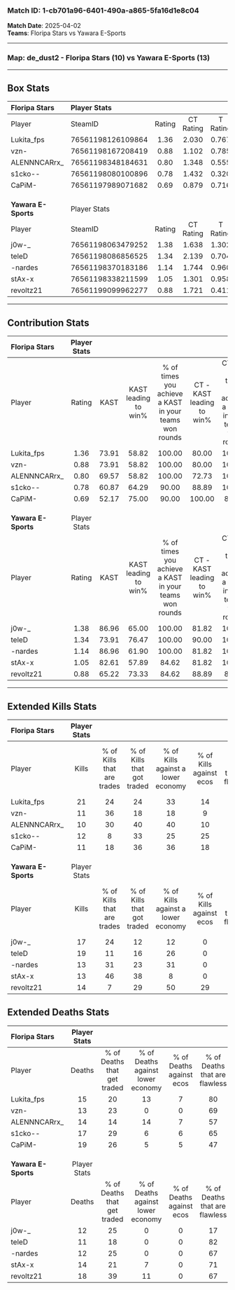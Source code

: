 ### Match ID: 1-cb701a96-6401-490a-a865-5fa16d1e8c04  
**Match Date**: 2025-04-02  
**Teams**: Floripa Stars vs Yawara E-Sports  

---  

### **Map**: de_dust2 - Floripa Stars (10) vs Yawara E-Sports (13)  
---  

## Box Stats  

| **Floripa Stars**   | Player Stats      |        |           |          |       |      |       |         |        |      |     |
| :- | :- | :-: | :-: | :-: | :-: | :-: | :-: | :-: | :-: | :-: | :-: |
| Player              | SteamID           | Rating | CT Rating | T Rating | KAST  | ADR  | Kills | Assists | Deaths | K/D  | HS% |
| Lukita_fps          | 76561198126109864 |  1.36  |   2.030   |  0.767   | 73.91 | 89.9 |  21   |    6    |   15   | 1.40 | 57  |
| vzn-                | 76561198167208419 |  0.88  |   1.102   |  0.785   | 73.91 | 47.1 |  11   |    4    |   13   | 0.85 | 27  |
| ALENNNCARrx_        | 76561198348184631 |  0.80  |   1.348   |  0.555   | 69.57 | 50.4 |  10   |    5    |   14   | 0.71 | 50  |
| s1cko--             | 76561198080100896 |  0.78  |   1.432   |  0.320   | 60.87 | 62.4 |  12   |    5    |   17   | 0.71 | 58  |
| CaPiM-              | 76561197989071682 |  0.69  |   0.879   |  0.716   | 52.17 | 74.8 |  11   |    7    |   19   | 0.58 | 45  |
|                     |                   |        |           |          |       |      |       |         |        |      |     |
|                     |                   |        |           |          |       |      |       |         |        |      |     |
|                     |                   |        |           |          |       |      |       |         |        |      |     |
| **Yawara E-Sports** | Player Stats      |        |           |          |       |      |       |         |        |      |     |
| Player              | SteamID           | Rating | CT Rating | T Rating | KAST  | ADR  | Kills | Assists | Deaths | K/D  | HS% |
| j0w-_               | 76561198063479252 |  1.38  |   1.638   |  1.302   | 86.96 | 89.5 |  17   |    9    |   12   | 1.42 | 58  |
| teleD               | 76561198086856525 |  1.34  |   2.139   |  0.704   | 73.91 | 81.9 |  19   |    5    |   11   | 1.73 | 68  |
| -nardes             | 76561198370183186 |  1.14  |   1.744   |  0.960   | 86.96 | 67.1 |  13   |    5    |   12   | 1.08 | 30  |
| stAx-x              | 76561198338211599 |  1.05  |   1.301   |  0.958   | 82.61 | 60.6 |  13   |    7    |   14   | 0.93 | 53  |
| revoltz21           | 76561199099962277 |  0.88  |   1.721   |  0.411   | 65.22 | 64.7 |  14   |    5    |   18   | 0.78 | 21  |
---  

## Contribution Stats  

| **Floripa Stars**   | Player Stats |       |                      |                                                        |                           |                                                             |                          |                                                            |
| :- | :-: | :-: | :-: | :-: | :-: | :-: | :-: | :-: |
| Player              |    Rating    | KAST  | KAST leading to win% | % of times you achieve a KAST in your teams won rounds | CT - KAST leading to win% | CT - % of times you achieve a KAST in your teams won rounds | T - KAST leading to win% | T - % of times you achieve a KAST in your teams won rounds |
| Lukita_fps          |     1.36     | 73.91 |        58.82         |                         100.00                         |           80.00           |                           100.00                            |          28.57           |                           100.00                           |
| vzn-                |     0.88     | 73.91 |        58.82         |                         100.00                         |           80.00           |                           100.00                            |          28.57           |                           100.00                           |
| ALENNNCARrx_        |     0.80     | 69.57 |        58.82         |                         100.00                         |           72.73           |                           100.00                            |          33.33           |                           100.00                           |
| s1cko--             |     0.78     | 60.87 |        64.29         |                         90.00                          |           88.89           |                           100.00                            |          20.00           |                           50.00                            |
| CaPiM-              |     0.69     | 52.17 |        75.00         |                         90.00                          |          100.00           |                            87.50                            |          40.00           |                           100.00                           |
|                     |              |       |                      |                                                        |                           |                                                             |                          |                                                            |
|                     |              |       |                      |                                                        |                           |                                                             |                          |                                                            |
|                     |              |       |                      |                                                        |                           |                                                             |                          |                                                            |
| **Yawara E-Sports** | Player Stats |       |                      |                                                        |                           |                                                             |                          |                                                            |
| Player              |    Rating    | KAST  | KAST leading to win% | % of times you achieve a KAST in your teams won rounds | CT - KAST leading to win% | CT - % of times you achieve a KAST in your teams won rounds | T - KAST leading to win% | T - % of times you achieve a KAST in your teams won rounds |
| j0w-_               |     1.38     | 86.96 |        65.00         |                         100.00                         |           81.82           |                           100.00                            |          44.44           |                           100.00                           |
| teleD               |     1.34     | 73.91 |        76.47         |                         100.00                         |           90.00           |                           100.00                            |          57.14           |                           100.00                           |
| -nardes             |     1.14     | 86.96 |        61.90         |                         100.00                         |           81.82           |                           100.00                            |          40.00           |                           100.00                           |
| stAx-x              |     1.05     | 82.61 |        57.89         |                         84.62                          |           81.82           |                           100.00                            |          25.00           |                           50.00                            |
| revoltz21           |     0.88     | 65.22 |        73.33         |                         84.62                          |           88.89           |                            88.89                            |          50.00           |                           75.00                            |
---  

## Extended Kills Stats  

| **Floripa Stars**   | Player Stats |                            |                            |                                    |                         |                              |                                 |                                       |                    |           |
| :- | :-: | :-: | :-: | :-: | :-: | :-: | :-: | :-: | :-: | :-: |
| Player              |    Kills     | % of Kills that are trades | % of Kills that got traded | % of Kills against a lower economy | % of Kills against ecos | % of Kills that are flawless | % of Kills that are close duels | % of Kills that are assisted by flash | Pistol Round Kills | AWP Kills |
| Lukita_fps          |      21      |             24             |             24             |                 33                 |           14            |              62              |                0                |                   5                   |         0          |     2     |
| vzn-                |      11      |             36             |             18             |                 18                 |            9            |              64              |               18                |                   0                   |         0          |     2     |
| ALENNNCARrx_        |      10      |             30             |             40             |                 40                 |           10            |              90              |               10                |                  10                   |         5          |     0     |
| s1cko--             |      12      |             8              |             33             |                 25                 |           25            |              58              |                0                |                   8                   |         0          |     3     |
| CaPiM-              |      11      |             18             |             36             |                 36                 |           18            |              45              |                9                |                  18                   |         0          |     3     |
|                     |              |                            |                            |                                    |                         |                              |                                 |                                       |                    |           |
|                     |              |                            |                            |                                    |                         |                              |                                 |                                       |                    |           |
|                     |              |                            |                            |                                    |                         |                              |                                 |                                       |                    |           |
| **Yawara E-Sports** | Player Stats |                            |                            |                                    |                         |                              |                                 |                                       |                    |           |
| Player              |    Kills     | % of Kills that are trades | % of Kills that got traded | % of Kills against a lower economy | % of Kills against ecos | % of Kills that are flawless | % of Kills that are close duels | % of Kills that are assisted by flash | Pistol Round Kills | AWP Kills |
| j0w-_               |      17      |             24             |             12             |                 12                 |            0            |              59              |               12                |                  12                   |         0          |     1     |
| teleD               |      19      |             11             |             16             |                 26                 |            0            |              68              |                0                |                   0                   |         0          |     0     |
| -nardes             |      13      |             31             |             23             |                 31                 |            0            |              77              |                8                |                   8                   |         11         |     1     |
| stAx-x              |      13      |             46             |             38             |                 8                  |            0            |              62              |                8                |                   0                   |         0          |     2     |
| revoltz21           |      14      |             7              |             29             |                 50                 |           29            |              57              |                0                |                   0                   |         0          |     0     |
## Extended Deaths Stats  

| **Floripa Stars**   | Player Stats |                             |                                   |                          |                               |                            |                           |               |
| :- | :-: | :-: | :-: | :-: | :-: | :-: | :-: | :-: |
| Player              |    Deaths    | % of Deaths that get traded | % of Deaths against lower economy | % of Deaths against ecos | % of Deaths that are flawless | % of Deaths that are close | % of Deaths while blinded | Deaths to AWP |
| Lukita_fps          |      15      |             20              |                13                 |            7             |              80               |             0              |             0             |       1       |
| vzn-                |      13      |             23              |                 0                 |            0             |              69               |             0              |             8             |       2       |
| ALENNNCARrx_        |      14      |             14              |                14                 |            7             |              57               |             7              |             7             |       1       |
| s1cko--             |      17      |             29              |                 6                 |            6             |              65               |             6              |             6             |       4       |
| CaPiM-              |      19      |             26              |                 5                 |            5             |              47               |             11             |             0             |       3       |
|                     |              |                             |                                   |                          |                               |                            |                           |               |
|                     |              |                             |                                   |                          |                               |                            |                           |               |
|                     |              |                             |                                   |                          |                               |                            |                           |               |
| **Yawara E-Sports** | Player Stats |                             |                                   |                          |                               |                            |                           |               |
| Player              |    Deaths    | % of Deaths that get traded | % of Deaths against lower economy | % of Deaths against ecos | % of Deaths that are flawless | % of Deaths that are close | % of Deaths while blinded | Deaths to AWP |
| j0w-_               |      12      |             25              |                 0                 |            0             |              17               |             8              |             8             |       0       |
| teleD               |      11      |             18              |                 0                 |            0             |              82               |             0              |             0             |       1       |
| -nardes             |      12      |             25              |                 0                 |            0             |              67               |             17             |            25             |       1       |
| stAx-x              |      14      |             21              |                 7                 |            0             |              71               |             7              |             0             |       3       |
| revoltz21           |      18      |             39              |                11                 |            0             |              67               |             0              |             6             |       0       |
